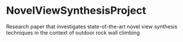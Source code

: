 # NovelViewSynthesisProject
Research paper that investigates state-of-the-art novel view synthesis techniques in the context of outdoor rock wall climbing
